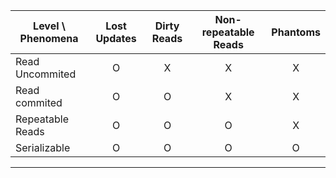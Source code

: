 | Level \ Phenomena | Lost Updates | Dirty Reads | Non-repeatable Reads | Phantoms |
|-------------------|:------------:|:-----------:|:--------------------:|:--------:|
| Read Uncommited   |      O       |      X      |          X           |    X     |
| Read commited     |      O       |      O      |          X           |    X     |
| Repeatable Reads  |      O       |      O      |          O           |    X     |
| Serializable      |      O       |      O      |          O           |    O     |

---
